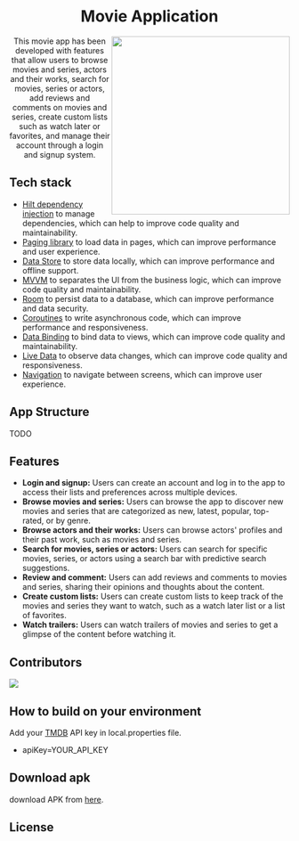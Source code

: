 <h1 align="center"> 	Movie Application </h1>

<img src="https://github.com/Salmon-family/MovieApp/blob/NadaFeteiha-patch-1/movie%20App.gif" align="right" width="320"/>

<p align="center">This movie app has been developed with features that allow users to browse movies and series, actors and their works, search for movies, series or actors, add reviews and comments on movies and series, create custom lists such as watch later or favorites, and manage their account through a login and signup system.</p>


## Tech stack
- [Hilt dependency injection](https://developer.android.com/training/dependency-injection/hilt-android) to manage dependencies, which can help to improve code quality and maintainability.
- [Paging library](https://developer.android.com/topic/libraries/architecture/paging/v3-overview) to load data in pages, which can improve performance and user experience.
- [Data Store](https://developer.android.com/jetpack/androidx/releases/datastore) to store data locally, which can improve performance and offline support.
- [MVVM](https://en.wikipedia.org/wiki/Model%E2%80%93view%E2%80%93viewmodel) to separates the UI from the business logic, which can improve code quality and maintainability.
- [Room](https://developer.android.com/jetpack/androidx/releases/room) to persist data to a database, which can improve performance and data security.
- [Coroutines](https://developer.android.com/kotlin/coroutines) to write asynchronous code, which can improve performance and responsiveness.
- [Data Binding](https://developer.android.com/codelabs/android-databinding#0) to bind data to views, which can improve code quality and maintainability.
- [Live Data](https://developer.android.com/topic/libraries/architecture/livedata) to observe data changes, which can improve code quality and responsiveness.
- [Navigation](https://developer.android.com/jetpack/androidx/releases/navigation) to navigate between screens, which can improve user experience.

## App Structure
TODO

## Features
- <b>Login and signup:</b> Users can create an account and log in to the app to access their lists and preferences across multiple devices.
- <b>Browse movies and series:</b> Users can browse the app to discover new movies and series that are categorized as new, latest, popular, top-rated, or by genre.
- <b>Browse actors and their works:</b> Users can browse actors' profiles and their past work, such as movies and series.
- <b>Search for movies, series or actors:</b> Users can search for specific movies, series, or actors using a search bar with predictive search suggestions.
- <b>Review and comment:</b> Users can add reviews and comments to movies and series, sharing their opinions and thoughts about the content.
- <b>Create custom lists:</b> Users can create custom lists to keep track of the movies and series they want to watch, such as a watch later list or a list of favorites.
- <b>Watch trailers:</b> Users can watch trailers of movies and series to get a glimpse of the content before watching it.



## Contributors
<a href="https://github.com/Salmon-family/MovieApp/graphs/contributors">
  <img src="https://contrib.rocks/image?repo=Salmon-family/MovieApp" />
</a>


## How to build on your environment
Add your [TMDB](https://developers.themoviedb.org/3/getting-started/introduction) API key in local.properties file.
- apiKey=YOUR_API_KEY

## Download apk
download APK from [here](TODO_Link).

## License



